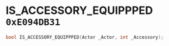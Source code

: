 # IS_ACCESSORY_EQUIPPPED `0xE094DB31`

```cpp
bool IS_ACCESSORY_EQUIPPPED(Actor _Actor, int _Accessory);
```